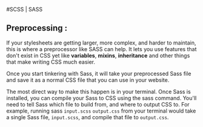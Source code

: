#SCSS | SASS

## Preprocessing :

If your stylesheets are getting larger, more complex, and harder to maintain, this is where a preprocessor like SASS can help. It lets you use features that don't exist in CSS yet like **variables**, **mixins**, **inheritance** and other things that make writing CSS much easier.

Once you start tinkering with Sass, it will take your preprocessed Sass file and save it as a normal CSS file that you can use in your website.

The most direct way to make this happen is in your terminal. Once Sass is installed, you can compile your Sass to CSS using the sass command. You'll need to tell Sass which file to build from, and where to output CSS to. For example, running sass ```input.scss``` ```output.css``` from your terminal would take a single Sass file, ```input.scss```, and compile that file to ```output.css```.
